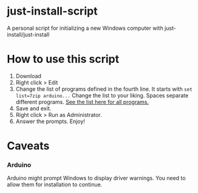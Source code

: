 # just-install-script
A personal script for initializing a new Windows computer with just-install/just-install

# How to use this script
1. Download
2. Right click > Edit
3. Change the list of programs defined in the fourth line. It starts with `set list=7zip arduino...` Change the list to your liking. Spaces separate different programs. [See the list here for all programs.](https://just-install.github.io/)
4. Save and exit.
5. Right click > Run as Administrator.
6. Answer the prompts. Enjoy!

# Caveats

### Arduino

Arduino might prompt Windows to display driver warnings. You need to allow them for installation to continue.
